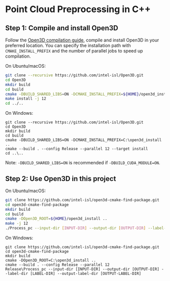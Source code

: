 # Point Cloud Preprocessing in C++

## Step 1: Compile and install Open3D

Follow the [Open3D compilation guide](http://www.open3d.org/docs/release/compilation.html),
compile and install Open3D in your preferred location. You can specify the
installation path with `CMAKE_INSTALL_PREFIX` and the number of parallel jobs
to speed up compilation.

On Ubuntu/macOS:

```bash
git clone --recursive https://github.com/intel-isl/Open3D.git
cd Open3D
mkdir build
cd build
cmake -DBUILD_SHARED_LIBS=ON -DCMAKE_INSTALL_PREFIX=${HOME}/open3d_install ..
make install -j 12
cd ../..
```

On Windows:

```batch
git clone --recursive https://github.com/intel-isl/Open3D.git
cd Open3D
mkdir build
cd build
cmake -DBUILD_SHARED_LIBS=ON -DCMAKE_INSTALL_PREFIX=C:\open3d_install ..
cmake --build . --config Release --parallel 12 --target install
cd ..\..
```

Note: `-DBUILD_SHARED_LIBS=ON` is recommended if `-DBUILD_CUDA_MODULE=ON`.

## Step 2: Use Open3D in this project

On Ubuntu/macOS:

```bash
git clone https://github.com/intel-isl/open3d-cmake-find-package.git
cd open3d-cmake-find-package
mkdir build
cd build
cmake -DOpen3D_ROOT=${HOME}/open3d_install ..
make -j 12
./Process_pc --input-dir [INPUT-DIR] --output-dir [OUTPUT-DIR] --label-dir [LABEL-DIR] --output-label-dir [OUTPUT-LABEL-DIR]
```

On Windows:

```batch
git clone https://github.com/intel-isl/open3d-cmake-find-package.git
cd open3d-cmake-find-package
mkdir build
cmake -DOpen3D_ROOT=C:\open3d_install ..
cmake --build . --config Release --parallel 12
Release\Process_pc --input-dir [INPUT-DIR] --output-dir [OUTPUT-DIR] --label-dir [LABEL-DIR] --output-label-dir [OUTPUT-LABEL-DIR]
```
